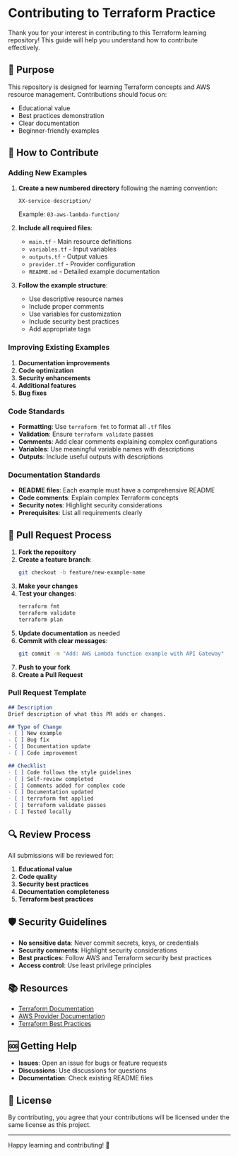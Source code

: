 # Contributing to Terraform Practice

Thank you for your interest in contributing to this Terraform learning repository! This guide will help you understand how to contribute effectively.

## 🎯 Purpose

This repository is designed for learning Terraform concepts and AWS resource management. Contributions should focus on:

- Educational value
- Best practices demonstration
- Clear documentation
- Beginner-friendly examples

## 🤝 How to Contribute

### Adding New Examples

1. **Create a new numbered directory** following the naming convention:
   ```
   XX-service-description/
   ```
   Example: `03-aws-lambda-function/`

2. **Include all required files**:
   - `main.tf` - Main resource definitions
   - `variables.tf` - Input variables
   - `outputs.tf` - Output values
   - `provider.tf` - Provider configuration
   - `README.md` - Detailed example documentation

3. **Follow the example structure**:
   - Use descriptive resource names
   - Include proper comments
   - Use variables for customization
   - Include security best practices
   - Add appropriate tags

### Improving Existing Examples

1. **Documentation improvements**
2. **Code optimization**
3. **Security enhancements**
4. **Additional features**
5. **Bug fixes**

### Code Standards

- **Formatting**: Use `terraform fmt` to format all `.tf` files
- **Validation**: Ensure `terraform validate` passes
- **Comments**: Add clear comments explaining complex configurations
- **Variables**: Use meaningful variable names with descriptions
- **Outputs**: Include useful outputs with descriptions

### Documentation Standards

- **README files**: Each example must have a comprehensive README
- **Code comments**: Explain complex Terraform concepts
- **Security notes**: Highlight security considerations
- **Prerequisites**: List all requirements clearly

## 📝 Pull Request Process

1. **Fork the repository**
2. **Create a feature branch**:
   ```bash
   git checkout -b feature/new-example-name
   ```
3. **Make your changes**
4. **Test your changes**:
   ```bash
   terraform fmt
   terraform validate
   terraform plan
   ```
5. **Update documentation** as needed
6. **Commit with clear messages**:
   ```bash
   git commit -m "Add: AWS Lambda function example with API Gateway"
   ```
7. **Push to your fork**
8. **Create a Pull Request**

### Pull Request Template

```markdown
## Description
Brief description of what this PR adds or changes.

## Type of Change
- [ ] New example
- [ ] Bug fix
- [ ] Documentation update
- [ ] Code improvement

## Checklist
- [ ] Code follows the style guidelines
- [ ] Self-review completed
- [ ] Comments added for complex code
- [ ] Documentation updated
- [ ] terraform fmt applied
- [ ] terraform validate passes
- [ ] Tested locally
```

## 🔍 Review Process

All submissions will be reviewed for:

1. **Educational value**
2. **Code quality**
3. **Security best practices**
4. **Documentation completeness**
5. **Terraform best practices**

## 🛡️ Security Guidelines

- **No sensitive data**: Never commit secrets, keys, or credentials
- **Security comments**: Highlight security considerations
- **Best practices**: Follow AWS and Terraform security best practices
- **Access control**: Use least privilege principles

## 📚 Resources

- [Terraform Documentation](https://terraform.io/docs)
- [AWS Provider Documentation](https://registry.terraform.io/providers/hashicorp/aws/latest/docs)
- [Terraform Best Practices](https://www.terraform.io/docs/cloud/guides/recommended-practices/index.html)

## 🆘 Getting Help

- **Issues**: Open an issue for bugs or feature requests
- **Discussions**: Use discussions for questions
- **Documentation**: Check existing README files

## 📄 License

By contributing, you agree that your contributions will be licensed under the same license as this project.

---

Happy learning and contributing! 🚀
